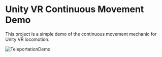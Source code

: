 # Unity VR Continuous Movement Demo
This project is a simple demo of the continuous movement mechanic for Unity VR locomotion.

![TeleportationDemo](https://user-images.githubusercontent.com/1779628/167310792-ff39a001-fe2f-4e9d-a23e-0effbac8a2bc.png)
